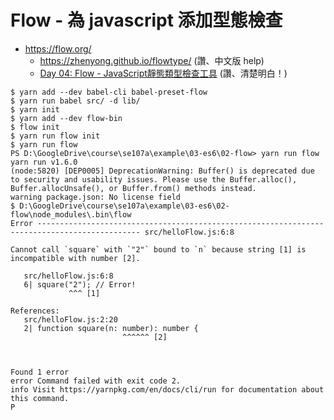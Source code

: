 # Flow - 為 javascript 添加型態檢查

* https://flow.org/
  * https://zhenyong.github.io/flowtype/ (讚、中文版 help)
  * [Day 04: Flow - JavaScript靜態類型檢查工具](https://ithelp.ithome.com.tw/articles/10185039) (讚、清楚明白！)

```
$ yarn add --dev babel-cli babel-preset-flow
$ yarn run babel src/ -d lib/
$ yarn init
$ yarn add --dev flow-bin
$ flow init
$ yarn run flow init
$ yarn run flow
PS D:\GoogleDrive\course\se107a\example\03-es6\02-flow> yarn run flow
yarn run v1.6.0
(node:5820) [DEP0005] DeprecationWarning: Buffer() is deprecated due to security and usability issues. Please use the Buffer.alloc(), Buffer.allocUnsafe(), or Buffer.from() methods instead.
warning package.json: No license field
$ D:\GoogleDrive\course\se107a\example\03-es6\02-flow\node_modules\.bin\flow
Error --------------------------------------------------------------------------------------------- src/helloFlow.js:6:8

Cannot call `square` with `"2"` bound to `n` because string [1] is incompatible with number [2].

   src/helloFlow.js:6:8
   6| square("2"); // Error!
             ^^^ [1]

References:
   src/helloFlow.js:2:20
   2| function square(n: number): number {
                         ^^^^^^ [2]



Found 1 error
error Command failed with exit code 2.
info Visit https://yarnpkg.com/en/docs/cli/run for documentation about this command.
P
```